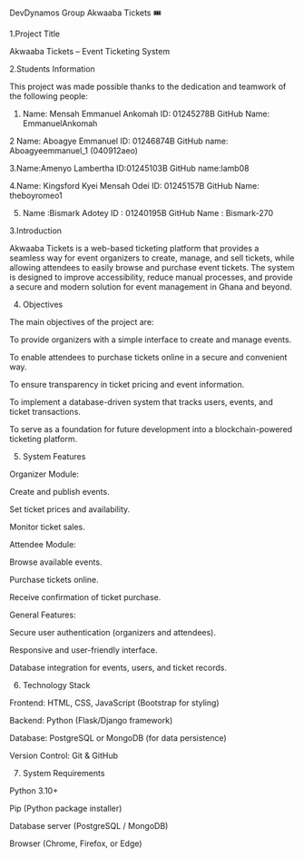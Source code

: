 DevDynamos Group
Akwaaba Tickets 🎟️

1.Project Title

Akwaaba Tickets – Event Ticketing System

2.Students Information

This project was made possible thanks to the dedication and teamwork of the following people:
1. Name: Mensah Emmanuel Ankomah 
    ID: 01245278B
    GitHub Name: EmmanuelAnkomah

2  Name: Aboagye Emmanuel
    ID: 01246874B
    GitHub name: Aboagyeemmanuel_1 (040912aeo)

3.Name:Amenyo Lambertha 
    ID:01245103B
    GitHub name:lamb08

4.Name: Kingsford Kyei Mensah Odei
    ID: 01245157B
    GitHub Name: theboyromeo1

5. Name :Bismark Adotey 
     ID : 01240195B
     GitHub Name : Bismark-270

 3.Introduction

Akwaaba Tickets is a web-based ticketing platform that provides a seamless way for event organizers to create, manage, and sell tickets, while allowing attendees to easily browse and purchase event tickets. The system is designed to improve accessibility, reduce manual processes, and provide a secure and modern solution for event management in Ghana and beyond.

4. Objectives

The main objectives of the project are:

To provide organizers with a simple interface to create and manage events.

To enable attendees to purchase tickets online in a secure and convenient way.

To ensure transparency in ticket pricing and event information.

To implement a database-driven system that tracks users, events, and ticket transactions.

To serve as a foundation for future development into a blockchain-powered ticketing platform.

5. System Features

Organizer Module:

Create and publish events.

Set ticket prices and availability.

Monitor ticket sales.

Attendee Module:

Browse available events.

Purchase tickets online.

Receive confirmation of ticket purchase.

General Features:

Secure user authentication (organizers and attendees).

Responsive and user-friendly interface.

Database integration for events, users, and ticket records.

6. Technology Stack

Frontend: HTML, CSS, JavaScript (Bootstrap for styling)

Backend: Python (Flask/Django framework)

Database: PostgreSQL or MongoDB (for data persistence)

Version Control: Git & GitHub

7. System Requirements

Python 3.10+

Pip (Python package installer)

Database server (PostgreSQL / MongoDB)


Browser (Chrome, Firefox, or Edge)





